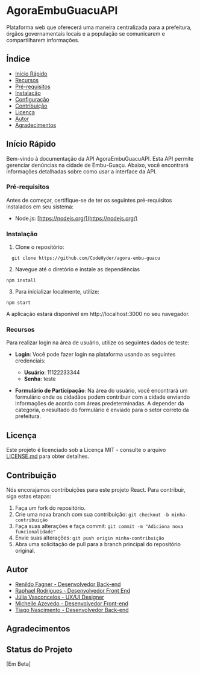 # AgoraEmbuGuacuAPI

Plataforma web que oferecerá uma maneira centralizada para a prefeitura, órgãos governamentais locais e a população se comunicarem e compartilharem informações.

## Índice

- [Início Rápido](#início-rápido)
- [Recursos](#recursos)
- [Pré-requisitos](#pré-requisitos)
- [Instalação](#instalação)
- [Configuração](#configuração)
- [Contribuição](#contribuição)
- [Licença](#licença)
- [Autor](#autor)
- [Agradecimentos](#agradecimentos)

## Início Rápido

Bem-vindo à documentação da API AgoraEmbuGuacuAPI. Esta API permite gerenciar denúncias na cidade de Embu-Guaçu. Abaixo, você encontrará informações detalhadas sobre como usar a interface da API.

### Pré-requisitos

Antes de começar, certifique-se de ter os seguintes pré-requisitos instalados em seu sistema:

- Node.js: [https://nodejs.org/](https://nodejs.org/)

### Instalação

1. Clone o repositório:

```
  git clone https://github.com/CodeHyder/agora-embu-guacu
```

2. Navegue até o diretório e instale as dependências

```
npm install
```

3. Para inicializar localmente, utilize:

```
npm start
```

A aplicação estará disponível em http://localhost:3000 no seu navegador.

### Recursos

Para realizar login na área de usuário, utilize os seguintes dados de teste:

- **Login**: Você pode fazer login na plataforma usando as seguintes credenciais:

  - **Usuário**: 11122233344
  - **Senha**: teste

- **Formulário de Participação**: Na área do usuário, você encontrará um formulário onde os cidadãos podem contribuir com a cidade enviando informações de acordo com áreas predeterminadas. A depender da categoria, o resultado do formulário é enviado para o setor correto da prefeitura.

## Licença

Este projeto é licenciado sob a Licença MIT - consulte o arquivo [LICENSE.md](LICENSE.md) para obter detalhes.

## Contribuição

Nós encorajamos contribuições para este projeto React. Para contribuir, siga estas etapas:

1. Faça um fork do repositório.
2. Crie uma nova branch com sua contribuição: `git checkout -b minha-contribuição`
3. Faça suas alterações e faça commit: `git commit -m "Adiciona nova funcionalidade"`
4. Envie suas alterações: `git push origin minha-contribuição`
5. Abra uma solicitação de pull para a branch principal do repositório original.

## Autor

- [Renildo Fagner - Desenvolvedor Back-end](https://www.linkedin.com/in/rfagner/)
- [Raphael Rodrigues - Desenvolvedor Front End](https://www.linkedin.com/in/raphael-rodrigues-85ab69168/)
- [Júlia Vasconcelos - UX/UI Designer](https://www.linkedin.com/in/juvscncls/)
- [Michelle Azevedo - Desenvolvedor Front-end](https://www.linkedin.com/in/rfagner/)
- [Tiago Nascimento - Desenvolvedor Back-end](https://www.linkedin.com/in/tiago-nascimento-hilario/)

## Agradecimentos

## Status do Projeto

[Em Beta]
